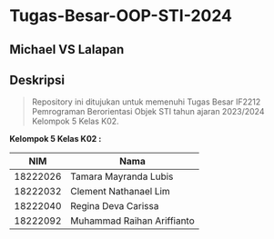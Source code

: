 # Tugas-Besar-OOP-STI-2024
## Michael VS Lalapan

## Deskripsi

> Repository ini ditujukan untuk memenuhi Tugas Besar IF2212 Pemrograman Berorientasi Objek STI tahun ajaran 2023/2024 Kelompok 5 Kelas K02.

**Kelompok 5 Kelas K02 :**

| NIM          | Nama                           |
| ---          | ---                            |
| 18222026     | Tamara Mayranda Lubis          |
| 18222032     | Clement Nathanael Lim          |
| 18222040     | Regina Deva Carissa            |
| 18222092     | Muhammad Raihan Ariffianto     |
